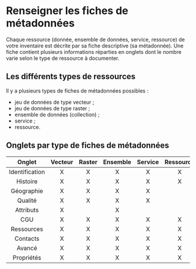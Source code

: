 # Renseigner les fiches de métadonnées

Chaque ressource (donnée, ensemble de données, service, ressource) de votre inventaire est décrite par sa fiche descriptive (sa métadonnée). Une fiche contient plusieurs informations réparties en onglets dont le nombre varie selon le type de ressource à documenter.

## Les différents types de ressources

Il y a plusieurs types de fiches de métadonnées possibles :
* jeu de données de type vecteur ;
* jeu de données de type raster ;
* ensemble de données (collection) ;
* service ;
* ressource.

## Onglets par type de fiches de métadonnées

| Onglet          | Vecteur | Raster  | Ensemble | Service | Ressource | Queue d'URL      |
|:---------------:|:-------:|:-------:|:--------:|:-------:|:---------:|:----------------:|
| Identification  | X       | X       | X        | X       | X         | /identification  |
| Histoire        | X       | X       | X        | X       | X         | /history         |
| Géographie      | X       | X       | X        | X       |           | /geography       |
| Qualité         | X       | X       | X        | X       |           | /quality         |
| Attributs       | X       |         | X        |         |           | /attributes      |
| CGU             | X       | X       | X        | X       | X         | /constraints     |
| Ressources      | X       | X       | X        | X       | X         | /resources       |
| Contacts        | X       | X       | X        | X       | X         | /contacts        |
| Avancé          | X       | X       | X        | X       | X         | /advanced        |
| Propriétés      | X       | X       | X        | X       | X         | /metadata        |



